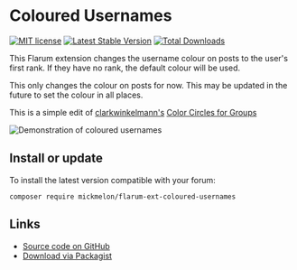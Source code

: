 # Coloured Usernames

[![MIT license](https://img.shields.io/badge/license-MIT-blue.svg)](https://github.com/mickmelon/flarum-ext-coloured-usernames/blob/master/LICENSE.txt) [![Latest Stable Version](https://img.shields.io/packagist/v/mickmelon/flarum-ext-coloured-usernames.svg)](https://packagist.org/packages/clarkwinkelmann/flarum-ext-circle-groups) [![Total Downloads](https://img.shields.io/packagist/dt/mickmelon/flarum-ext-coloured-usernames.svg)](https://packagist.org/packages/mickmelon/flarum-ext-coloured-usernames)

This Flarum extension changes the username colour on posts to the user's first rank. If they have no rank, the default colour will be used.

This only changes the colour on posts for now. This may be updated in the future to set the colour in all places.

This is a simple edit of [clarkwinkelmann's](https://github.com/clarkwinkelmann) [Color Circles for Groups](https://discuss.flarum.org/d/20544-color-circles-for-groups)

![Demonstration of coloured usernames](https://i.imgur.com/gDbOBXX.png)

## Install or update

To install the latest version compatible with your forum:

    composer require mickmelon/flarum-ext-coloured-usernames

## Links

- [Source code on GitHub](https://github.com/mickmelon/flarum-ext-coloured-usernames)
- [Download via Packagist](https://packagist.org/packages/mickmelon/flarum-ext-coloured-usernames)

